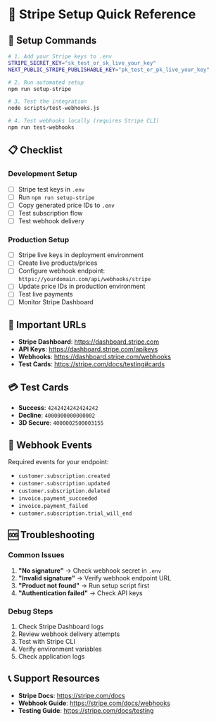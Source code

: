 # 🚀 Stripe Setup Quick Reference

## 🔧 Setup Commands

```bash
# 1. Add your Stripe keys to .env
STRIPE_SECRET_KEY="sk_test_or_sk_live_your_key"
NEXT_PUBLIC_STRIPE_PUBLISHABLE_KEY="pk_test_or_pk_live_your_key"

# 2. Run automated setup
npm run setup-stripe

# 3. Test the integration
node scripts/test-webhooks.js

# 4. Test webhooks locally (requires Stripe CLI)
npm run test-webhooks
```

## 📋 Checklist

### Development Setup
- [ ] Stripe test keys in `.env`
- [ ] Run `npm run setup-stripe`
- [ ] Copy generated price IDs to `.env`
- [ ] Test subscription flow
- [ ] Test webhook delivery

### Production Setup
- [ ] Stripe live keys in deployment environment
- [ ] Create live products/prices
- [ ] Configure webhook endpoint: `https://yourdomain.com/api/webhooks/stripe`
- [ ] Update price IDs in production environment
- [ ] Test live payments
- [ ] Monitor Stripe Dashboard

## 🔗 Important URLs

- **Stripe Dashboard**: https://dashboard.stripe.com
- **API Keys**: https://dashboard.stripe.com/apikeys
- **Webhooks**: https://dashboard.stripe.com/webhooks
- **Test Cards**: https://stripe.com/docs/testing#cards

## 💳 Test Cards

- **Success**: `4242424242424242`
- **Decline**: `4000000000000002`
- **3D Secure**: `4000002500003155`

## 🎯 Webhook Events

Required events for your endpoint:
- `customer.subscription.created`
- `customer.subscription.updated`
- `customer.subscription.deleted`
- `invoice.payment_succeeded`
- `invoice.payment_failed`
- `customer.subscription.trial_will_end`

## 🆘 Troubleshooting

### Common Issues
1. **"No signature"** → Check webhook secret in `.env`
2. **"Invalid signature"** → Verify webhook endpoint URL
3. **"Product not found"** → Run setup script first
4. **"Authentication failed"** → Check API keys

### Debug Steps
1. Check Stripe Dashboard logs
2. Review webhook delivery attempts
3. Test with Stripe CLI
4. Verify environment variables
5. Check application logs

## 📞 Support Resources

- **Stripe Docs**: https://stripe.com/docs
- **Webhook Guide**: https://stripe.com/docs/webhooks
- **Testing Guide**: https://stripe.com/docs/testing

